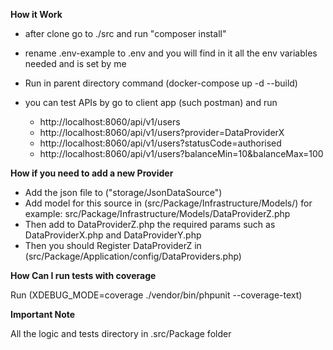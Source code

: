 **How it Work**
- after clone go to ./src and run "composer install"
  
- rename .env-example to .env and you will find in it all the env variables needed and is set by me 
  

- Run in parent directory command (docker-compose up -d --build)


- you can test APIs by go to client app (such postman) and run
  * http://localhost:8060/api/v1/users
  * http://localhost:8060/api/v1/users?provider=DataProviderX
  * http://localhost:8060/api/v1/users?statusCode=authorised
  * http://localhost:8060/api/v1/users?balanceMin=10&balanceMax=100





**How if you need to add a new Provider**
- Add the json file to ("storage/JsonDataSource")
- Add model for this source in (src/Package/Infrastructure/Models/) for example:
  src/Package/Infrastructure/Models/DataProviderZ.php
- Then add to DataProviderZ.php the required params such as DataProviderX.php and DataProviderY.php
- Then you should Register DataProviderZ in (src/Package/Application/config/DataProviders.php)



**How Can I run tests with coverage**

Run (XDEBUG_MODE=coverage ./vendor/bin/phpunit --coverage-text)


**Important Note**

All the logic and tests directory in .src/Package folder
